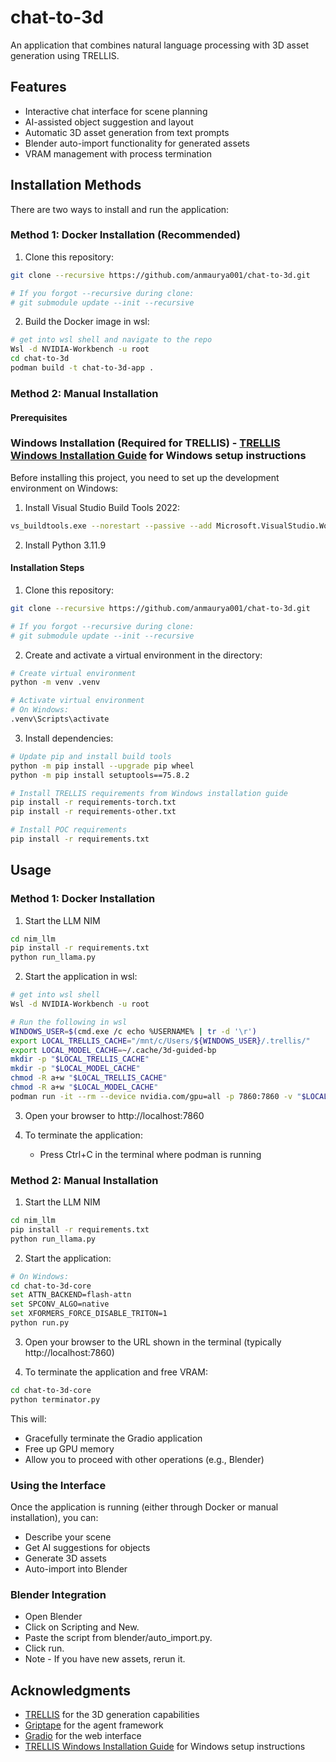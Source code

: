 ﻿# chat-to-3d

An application that combines natural language processing with 3D asset generation using TRELLIS.

## Features

- Interactive chat interface for scene planning
- AI-assisted object suggestion and layout
- Automatic 3D asset generation from text prompts
- Blender auto-import functionality for generated assets
- VRAM management with process termination

## Installation Methods

There are two ways to install and run the application:

### Method 1: Docker Installation (Recommended)

1. Clone this repository:
```bash
git clone --recursive https://github.com/anmaurya001/chat-to-3d.git

# If you forgot --recursive during clone:
# git submodule update --init --recursive
```

2. Build the Docker image in wsl:
```bash
# get into wsl shell and navigate to the repo
Wsl -d NVIDIA-Workbench -u root   
cd chat-to-3d
podman build -t chat-to-3d-app .
```


### Method 2: Manual Installation

#### Prerequisites

### Windows Installation (Required for TRELLIS) - [TRELLIS Windows Installation Guide](https://github.com/ericcraft-mh/TRELLIS-install-windows) for Windows setup instructions

Before installing this project, you need to set up the development environment on Windows:

1. Install Visual Studio Build Tools 2022:
```bash
vs_buildtools.exe --norestart --passive --add Microsoft.VisualStudio.Workload.VCTools --includeRecommended
```

2. Install Python 3.11.9

#### Installation Steps

1. Clone this repository:
```bash
git clone --recursive https://github.com/anmaurya001/chat-to-3d.git

# If you forgot --recursive during clone:
# git submodule update --init --recursive
```

2. Create and activate a virtual environment in the  directory:
```bash
# Create virtual environment
python -m venv .venv

# Activate virtual environment
# On Windows:
.venv\Scripts\activate
```

3. Install dependencies:
```bash
# Update pip and install build tools
python -m pip install --upgrade pip wheel
python -m pip install setuptools==75.8.2

# Install TRELLIS requirements from Windows installation guide
pip install -r requirements-torch.txt
pip install -r requirements-other.txt

# Install POC requirements
pip install -r requirements.txt
```

## Usage

### Method 1: Docker Installation

1. Start the LLM NIM
```bash
cd nim_llm
pip install -r requirements.txt
python run_llama.py
```

2. Start the application in wsl:
```bash
# get into wsl shell 
Wsl -d NVIDIA-Workbench -u root

# Run the following in wsl
WINDOWS_USER=$(cmd.exe /c echo %USERNAME% | tr -d '\r')
export LOCAL_TRELLIS_CACHE="/mnt/c/Users/${WINDOWS_USER}/.trellis/"
export LOCAL_MODEL_CACHE=~/.cache/3d-guided-bp
mkdir -p "$LOCAL_TRELLIS_CACHE"
mkdir -p "$LOCAL_MODEL_CACHE"
chmod -R a+w "$LOCAL_TRELLIS_CACHE"
chmod -R a+w "$LOCAL_MODEL_CACHE"
podman run -it --rm --device nvidia.com/gpu=all -p 7860:7860 -v "$LOCAL_MODEL_CACHE:/home/user/.cache" -v  "$LOCAL_TRELLIS_CACHE:/home/user/.trellis/" localhost/chat-to-3d-app:latest
```

3. Open your browser to http://localhost:7860

4. To terminate the application:
   - Press Ctrl+C in the terminal where podman is running

### Method 2: Manual Installation

1. Start the LLM NIM
```bash
cd nim_llm
pip install -r requirements.txt
python run_llama.py
```

2. Start the application:
```bash
# On Windows:
cd chat-to-3d-core
set ATTN_BACKEND=flash-attn
set SPCONV_ALGO=native
set XFORMERS_FORCE_DISABLE_TRITON=1
python run.py
```

3. Open your browser to the URL shown in the terminal (typically http://localhost:7860)

4. To terminate the application and free VRAM:
```bash
cd chat-to-3d-core
python terminator.py
```
This will:
- Gracefully terminate the Gradio application
- Free up GPU memory
- Allow you to proceed with other operations (e.g., Blender)

### Using the Interface

Once the application is running (either through Docker or manual installation), you can:

- Describe your scene
- Get AI suggestions for objects
- Generate 3D assets
- Auto-import into Blender

### Blender Integration
- Open Blender
- Click on Scripting and New.
- Paste the script from blender/auto_import.py.
- Click run.
- Note - If you have new assets, rerun it.

## Acknowledgments

- [TRELLIS](https://github.com/microsoft/TRELLIS) for the 3D generation capabilities
- [Griptape](https://github.com/griptape-ai/griptape) for the agent framework
- [Gradio](https://github.com/gradio-app/gradio) for the web interface
- [TRELLIS Windows Installation Guide](https://github.com/ericcraft-mh/TRELLIS-install-windows) for Windows setup instructions

